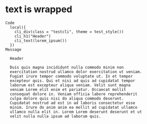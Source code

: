 # text is wrapped

    Code
      local({
        cli_div(class = "testcli", theme = test_style())
        cli_h1("Header")
        cli_text(lorem_ipsum())
      })
    Message
      
      Header
      
      Duis quis magna incididunt nulla commodo minim non
      exercitation nostrud ullamco dolor exercitation ut veniam.
      Fugiat irure tempor commodo voluptate ut. In et tempor
      excepteur quis. Qui et nisi ad quis ad cupidatat tempor
      laborum est excepteur aliqua veniam. Velit sunt magna
      veniam Lorem elit enim et pariatur. Occaecat mollit
      consequat dolore in. Veniam officia labore reprehenderit
      culpa dolore quis nisi do aliqua commodo deserunt.
      Cupidatat nostrud ad est in ad laboris consectetur esse
      minim. Irure do anim anim ea mollit ad cupidatat ullamco
      ullamco nulla elit in. Lorem Lorem deserunt deserunt et ut
      velit nulla nulla ipsum ad laborum quis.

